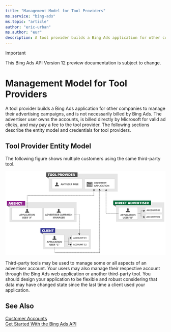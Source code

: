 ```yaml
---
title: "Management Model for Tool Providers"
ms.service: "bing-ads"
ms.topic: "article"
author: "eric-urban"
ms.author: "eur"
description: A tool provider builds a Bing Ads application for other companies to manage their advertising campaigns.
---
```

> [!IMPORTANT]
> This Bing Ads API Version 12 preview documentation is subject to change.

# Management Model for Tool Providers
A tool provider builds a Bing Ads application for other companies to manage their advertising campaigns, and is not necessarily billed by Bing Ads. The advertiser user owns the accounts, is billed directly by Microsoft for valid ad clicks, and may pay a fee to the tool provider. The following sections describe the entity model and credentials for tool providers.

## Tool Provider Entity Model
The following figure shows multiple customers using the same third-party tool.

![Management Model Tool Provider](media/management-model-tool-provider.png "Management Model Tool Provider")

Third-party tools may be used to manage some or all aspects of an advertiser account. Your users may also manage their respective account through the Bing Ads web application or another third-party tool. You should design your application to be flexible and robust considering that data may have changed state since the last time a client used your application.

## See Also
[Customer Accounts](customer-accounts.md)  
[Get Started With the Bing Ads API](get-started.md)  

